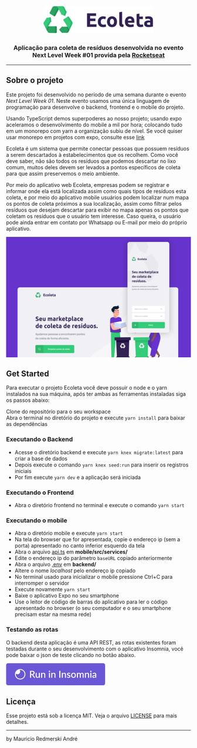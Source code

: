 <h1 align="center">
    <img src="./.assets/logo.svg" alt="logo: Ecoleta" width="300px" />
</h1>

<h3 align="center">
  Aplicação para coleta de resíduos desenvolvida no evento Next Level Week #01 provida pela <a href="https://rocketseat.com.br/">Rocketseat</a>
</h3>

---

## Sobre o projeto

Este projeto foi desenvolvido no período de uma semana durante o evento *Next Level Week 01*. Neste evento usamos uma única linguagem de programação para desenvolve o backend, frontend e o mobile do projeto.

Usando TypeScript demos superpoderes ao nosso projeto; usando expo aceleramos o desenvolvimento do mobile a mil por hora; colocando tudo em um monorepo com yarn a organização subiu de nível. Se você quiser usar monorepo em projetos com expo, consulte esse [link](https://github.com/expo/expo/tree/master/packages/expo-yarn-workspaces)

Ecoleta é um sistema que permite conectar pessoas que possuem resíduos a serem descartados à estabelecimentos que os recolhem. Como você deve saber, não são todos os resíduos que podemos descartar no lixo comum, muitos deles devem ser levados a pontos específicos de coleta para que assim preservemos o meio ambiente.

Por meio do aplicativo web Ecoleta, empresas podem se registrar e informar onde ela está localizada assim como quais tipos de resíduos esta coleta, e por meio do aplicativo mobile usuários podem localizar num mapa os pontos de coleta próximos a sua localização, assim como filtrar pelos resíduos que desejam descartar para exibir no mapa apenas os pontos que coletam os resíduos que o usuário tem interesse. Caso queira, o usuário pode ainda entrar em contato por Whatsapp ou E-mail por meio do próprio aplicativo.

<div align="center">
    <img src="./.assets/capa.png" alt="Capa do projeto" />
</div>

## Get Started

Para executar o projeto Ecoleta você deve possuir o node e o yarn instalados na sua máquina, após ter ambas as ferramentas instaladas siga os passos abaixo:

Clone do repositório para o seu workspace<br />
Abra o terminal no diretório do projeto e execute `yarn install` para baixar as dependências

### Executando o Backend
  - Acesse o diretório backend e execute `yarn knex migrate:latest` para criar a base de dados
  - Depois execute o comando `yarn knex seed:run` para inserir os registros iniciais
  - Por fim execute `yarn dev` e a aplicação será iniciada

### Executando o Frontend
  - Abra o diretório frontend no terminal e execute o comando `yarn start`

### Executando o mobile
  - Abra o diretório mobile e execute `yarn start`
  - Na tela do browser que for apresentada, copie o endereço ip (sem a porta) apresentado no canto inferior esquerdo da tela
  - Abra o arquivo [api.ts](./mobile/src/services/api.ts) em __mobile/src/services/__
  - Edite o endereço ip do parâmetro `baseURL` copiado anteriormente
  - Abra o arquivo [.env](./backend/.env) em __backend/__
  - Altere o nome _localhost_ pelo endereço ip copiado
  - No terminal usado para inicializar o mobile pressione Ctrl+C para interromper o servidor
  - Execute novamente `yarn start`
  - Baixe o aplicativo Expo no seu smartphone
  - Use o leitor de código de barras do aplicativo para ler o código apresentado no browser (o seu computador e o seu smartphone precisam estar na mesma rede)

### Testando as rotas

O backend desta aplicação é uma API REST, as rotas existentes foram testadas durante o seu desenvolvimento com o aplicativo Insomnia, você pode baixar o json de teste clicando no botão abaixo.

[![Run in Insomnia}](./.assets/run.svg)](https://insomnia.rest/run/?label=Ecoleta&uri=https%3A%2F%2Fraw.githubusercontent.com%2Fmauricio-andre%2Fecoleta%2Fmaster%2F.assets%2FInsomnia.json)

## Licença

Esse projeto está sob a licença MIT. Veja o arquivo [LICENSE](LICENSE) para mais detalhes.

---

by Mauricio Redmerski André
